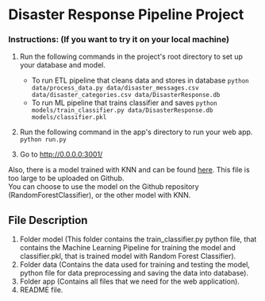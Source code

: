# Disaster Response Pipeline Project

### Instructions: (If you want to try it on your local machine)
1. Run the following commands in the project's root directory to set up your database and model.

    - To run ETL pipeline that cleans data and stores in database
        `python data/process_data.py data/disaster_messages.csv data/disaster_categories.csv data/DisasterResponse.db`
    - To run ML pipeline that trains classifier and saves
        `python models/train_classifier.py data/DisasterResponse.db models/classifier.pkl`

2. Run the following command in the app's directory to run your web app.
    `python run.py`

3. Go to http://0.0.0.0:3001/

Also, there is a model trained with KNN and can be found [here](https://drive.google.com/drive/folders/16oSTqkjX1KL7I3SXTcGkfWRUWMY_mdlx?usp=sharing). This file is too large to be uploaded on Github.<br/>
You can choose to use the model on the Github repository (RandomForestClassifier), or the other model with KNN.

## File Description
1. Folder model (This folder contains the train_classifier.py python file, that contains the Machine Learning Pipeline for training the model and classifier.pkl, that is trained model with Random Forest Classifier).<br/>
2. Folder data (Contains the data used for training and testing the model, python file for data preprocessing and saving the data into database).<br/>
3. Folder app (Contains all files that we need for the web application).<br/>
4. README file.



